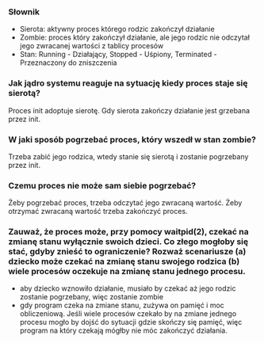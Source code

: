 ### Słownik 
* Sierota: aktywny proces którego rodzic zakończył działanie
* Zombie: proces który zakończył działanie, ale jego rodzic nie odczytał jego zwracanej wartości z tablicy procesów
* Stan: Running - Działający, Stopped - Uśpiony, Terminated - Przeznaczony do zniszczenia

### Jak jądro systemu reaguje na sytuację kiedy proces staje się sierotą? 
Proces init adoptuje sierotę. Gdy sierota zakończy działanie jest grzebana przez init.

### W jaki sposób pogrzebać proces, który wszedł w stan zombie?
Trzeba zabić jego rodzica, wtedy stanie się sierotą i zostanie pogrzebany przez init.

### Czemu proces nie może sam siebie pogrzebać?
Żeby pogrzebać proces, trzeba odczytać jego zwracaną wartość.
Żeby otrzymać zwracaną wartość trzeba zakończyć proces.

### Zauważ, że proces może, przy pomocy waitpid(2), czekać na zmianę stanu wyłącznie swoich dzieci. Co złego mogłoby się stać, gdyby znieść to ograniczenie? Rozważ scenariusze (a) dziecko może czekać na zmianę stanu swojego rodzica (b) wiele procesów oczekuje na zmianę stanu jednego procesu.
 - aby dziecko wznowiło działanie, musiało by czekać aż jego rodzic zostanie pogrzebany, więc zostanie zombie
 - gdy program czeka na zmiane stanu, zużywa on pamięć i moc obliczeniową.
  Jeśli wiele procesów czekało by na zmiane jednego procesu mogło by dojść do sytuacji gdzie skończy się pamięć, więc program na który czekają mógłby nie móc zakończyć działania. 